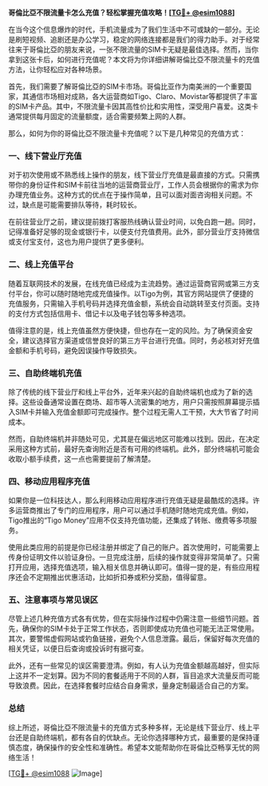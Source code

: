 **哥倫比亞不限流量卡怎么充值？轻松掌握充值攻略！[[TG💪+ @esim1088](https://t.me/s/esim1088)]**

在当今这个信息爆炸的时代，手机流量成为了我们生活中不可或缺的一部分。无论是刷短视频、追剧还是办公学习，稳定的网络连接都是我们的得力助手。对于经常往来于哥倫比亞的朋友来说，一张不限流量的SIM卡无疑是最佳选择。然而，当你拿到这张卡后，如何进行充值呢？本文将为你详细讲解哥倫比亞不限流量卡的充值方法，让你轻松应对各种场景。

首先，我们需要了解哥倫比亞的SIM卡市场。哥倫比亚作为南美洲的一个重要国家，其通信市场相对成熟，各大运营商如Tigo、Claro、Movistar等都提供了丰富的SIM卡产品。其中，不限流量卡因其高性价比和实用性，深受用户喜爱。这类卡通常提供每月固定的流量额度，适合需要频繁上网的人群。

那么，如何为你的哥倫比亞不限流量卡充值呢？以下是几种常见的充值方式：

### 一、线下营业厅充值

对于初次使用或不熟悉线上操作的朋友，线下营业厅充值是最直接的方式。只需携带你的身份证件和SIM卡前往当地的运营商营业厅，工作人员会根据你的需求为你办理充值业务。这种方式的优点在于操作简单，且可以面对面咨询相关问题。不过，缺点是可能需要排队等待，耗时较长。

在前往营业厅之前，建议提前拨打客服热线确认营业时间，以免白跑一趟。同时，记得准备好足够的现金或银行卡，以便支付充值费用。此外，部分营业厅支持微信或支付宝支付，这也为用户提供了更多便利。

### 二、线上充值平台

随着互联网技术的发展，在线充值已经成为主流趋势。通过运营商官网或第三方支付平台，你可以随时随地完成充值操作。以Tigo为例，其官方网站提供了便捷的充值服务，只需输入手机号码并选择充值金额，系统会自动跳转至支付页面。支持的支付方式包括信用卡、借记卡以及电子钱包等多种选项。

值得注意的是，线上充值虽然方便快捷，但也存在一定的风险。为了确保资金安全，建议选择官方渠道或信誉良好的第三方平台进行充值。同时，务必核对好充值金额和手机号码，避免因误操作导致损失。

### 三、自助终端机充值

除了传统的线下营业厅和线上平台外，近年来兴起的自助终端机也成为了新的选择。这些设备通常设置在商场、超市等人流密集的地方，用户只需按照屏幕提示插入SIM卡并输入充值金额即可完成操作。整个过程无需人工干预，大大节省了时间成本。

然而，自助终端机并非随处可见，尤其是在偏远地区可能难以找到。因此，在决定采用这种方式前，最好先查询附近是否有可用的终端机。此外，部分终端机可能会收取小额手续费，这一点也需要提前了解清楚。

### 四、移动应用程序充值

如果你是一位科技达人，那么利用移动应用程序进行充值无疑是最酷炫的选择。许多运营商推出了专门的应用程序，用户可以通过手机随时随地完成充值。例如，Tigo推出的“Tigo Money”应用不仅支持充值功能，还集成了转账、缴费等多项服务。

使用此类应用的前提是你已经注册并绑定了自己的账户。首次使用时，可能需要上传身份证明文件以验证身份。一旦完成注册，后续的操作就变得非常简单了。只需打开应用，选择充值选项，输入相关信息并确认即可。值得一提的是，有些应用程序还会不定期推出优惠活动，比如折扣券或积分奖励，值得留意。

### 五、注意事项与常见误区

尽管上述几种充值方式各有优势，但在实际操作过程中仍需注意一些细节问题。首先，确保你的SIM卡处于正常工作状态，否则即使成功充值也可能无法正常使用。其次，要警惕虚假网站或钓鱼链接，避免个人信息泄露。最后，保留好每次充值的相关凭证，以便日后查询或投诉时有据可查。

此外，还有一些常见的误区需要澄清。例如，有人认为充值金额越高越好，但实际上这并不一定划算。因为不同的套餐适用于不同的人群，盲目追求大流量反而可能导致浪费。因此，在选择套餐时应结合自身需求，量身定制最适合自己的方案。

### 总结

综上所述，哥倫比亞不限流量卡的充值方式多种多样，无论是线下营业厅、线上平台还是自助终端机，都有各自的优缺点。无论你选择哪种方式，最重要的是保持谨慎态度，确保操作的安全性和准确性。希望本文能帮助你在哥倫比亞畅享无忧的网络生活！

[[TG💪+ @esim1088](https://t.me/s/esim1088) ![Image](https://i.postimg.cc/4NQfJmqS/Snipaste-2025-05-13-00-14-12.png)]